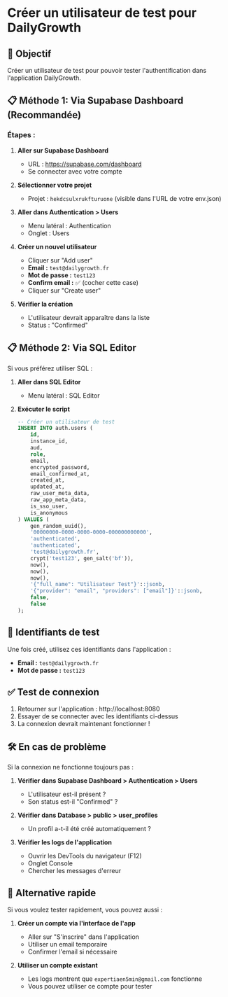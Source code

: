 # Créer un utilisateur de test pour DailyGrowth

## 🎯 Objectif
Créer un utilisateur de test pour pouvoir tester l'authentification dans l'application DailyGrowth.

## 📋 Méthode 1: Via Supabase Dashboard (Recommandée)

### Étapes :

1. **Aller sur Supabase Dashboard**
   - URL : https://supabase.com/dashboard
   - Se connecter avec votre compte

2. **Sélectionner votre projet**
   - Projet : `hekdcsulxrukfturuone` (visible dans l'URL de votre env.json)

3. **Aller dans Authentication > Users**
   - Menu latéral : Authentication
   - Onglet : Users

4. **Créer un nouvel utilisateur**
   - Cliquer sur "Add user"
   - **Email :** `test@dailygrowth.fr`
   - **Mot de passe :** `test123`
   - **Confirm email :** ✅ (cocher cette case)
   - Cliquer sur "Create user"

5. **Vérifier la création**
   - L'utilisateur devrait apparaître dans la liste
   - Status : "Confirmed"

## 📋 Méthode 2: Via SQL Editor

Si vous préférez utiliser SQL :

1. **Aller dans SQL Editor**
   - Menu latéral : SQL Editor

2. **Exécuter le script**
   ```sql
   -- Créer un utilisateur de test
   INSERT INTO auth.users (
       id,
       instance_id,
       aud,
       role,
       email,
       encrypted_password,
       email_confirmed_at,
       created_at,
       updated_at,
       raw_user_meta_data,
       raw_app_meta_data,
       is_sso_user,
       is_anonymous
   ) VALUES (
       gen_random_uuid(),
       '00000000-0000-0000-0000-000000000000',
       'authenticated',
       'authenticated',
       'test@dailygrowth.fr',
       crypt('test123', gen_salt('bf')),
       now(),
       now(),
       now(),
       '{"full_name": "Utilisateur Test"}'::jsonb,
       '{"provider": "email", "providers": ["email"]}'::jsonb,
       false,
       false
   );
   ```

## 🔐 Identifiants de test

Une fois créé, utilisez ces identifiants dans l'application :

- **Email :** `test@dailygrowth.fr`
- **Mot de passe :** `test123`

## ✅ Test de connexion

1. Retourner sur l'application : http://localhost:8080
2. Essayer de se connecter avec les identifiants ci-dessus
3. La connexion devrait maintenant fonctionner !

## 🛠️ En cas de problème

Si la connexion ne fonctionne toujours pas :

1. **Vérifier dans Supabase Dashboard > Authentication > Users**
   - L'utilisateur est-il présent ?
   - Son status est-il "Confirmed" ?

2. **Vérifier dans Database > public > user_profiles**
   - Un profil a-t-il été créé automatiquement ?

3. **Vérifier les logs de l'application**
   - Ouvrir les DevTools du navigateur (F12)
   - Onglet Console
   - Chercher les messages d'erreur

## 🔄 Alternative rapide

Si vous voulez tester rapidement, vous pouvez aussi :

1. **Créer un compte via l'interface de l'app**
   - Aller sur "S'inscrire" dans l'application
   - Utiliser un email temporaire
   - Confirmer l'email si nécessaire

2. **Utiliser un compte existant**
   - Les logs montrent que `expertiaen5min@gmail.com` fonctionne
   - Vous pouvez utiliser ce compte pour tester
